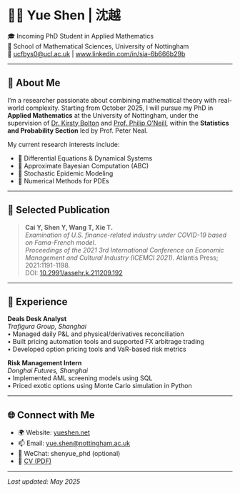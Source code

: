 # 👩‍🔬 Yue Shen | 沈越

🎓 Incoming PhD Student in Applied Mathematics  
📍 School of Mathematical Sciences, University of Nottingham  
📧 ucfbys0@ucl.ac.uk | www.linkedin.com/in/sia-6b666b29b

---

## 🧠 About Me

I’m a researcher passionate about combining mathematical theory with real-world complexity. Starting from October 2025, I will pursue my PhD in **Applied Mathematics** at the University of Nottingham, under the supervision of [Dr. Kirsty Bolton](https://www.nottingham.ac.uk/mathematics/people/kirsty.bolton) and [Prof. Philip O’Neill](https://www.nottingham.ac.uk/mathematics/people/philip.oneill), within the **Statistics and Probability Section** led by Prof. Peter Neal.

My current research interests include:

- 📌 Differential Equations & Dynamical Systems  
- 📌 Approximate Bayesian Computation (ABC)  
- 📌 Stochastic Epidemic Modeling  
- 📌 Numerical Methods for PDEs  

---

## 📝 Selected Publication

> **Cai Y, Shen Y, Wang T, Xie T.**  
> *Examination of U.S. finance-related industry under COVID-19 based on Fama-French model*.  
> *Proceedings of the 2021 3rd International Conference on Economic Management and Cultural Industry (ICEMCI 2021)*. Atlantis Press; 2021:1191-1198.  
> DOI: [10.2991/assehr.k.211209.192](https://doi.org/10.2991/assehr.k.211209.192)

---

## 💼 Experience

**Deals Desk Analyst**  
*Trafigura Group, Shanghai*  
• Managed daily P&L and physical/derivatives reconciliation  
• Built pricing automation tools and supported FX arbitrage trading  
• Developed option pricing tools and VaR-based risk metrics  

**Risk Management Intern**  
*Donghai Futures, Shanghai*  
• Implemented AML screening models using SQL  
• Priced exotic options using Monte Carlo simulation in Python  

---

## 🌐 Connect with Me

- 🌍 Website: [yueshen.net](http://yueshen.net)  
- 📫 Email: yue.shen@nottingham.ac.uk  
- 💬 WeChat: shenyue_phd (optional)  
- 📄 [CV (PDF)](link_to_cv)

---

*Last updated: May 2025*

